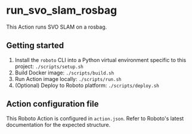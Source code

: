 # run_svo_slam_rosbag

This Action runs SVO SLAM on a rosbag.

## Getting started

1. Install the `roboto` CLI into a Python virtual environment specific to this project: `./scripts/setup.sh`
2. Build Docker image: `./scripts/build.sh`
3. Run Action image locally: `./scripts/run.sh`
4. (Optional) Deploy to Roboto platform: `./scripts/deploy.sh`

## Action configuration file

This Roboto Action is configured in `action.json`. Refer to Roboto's latest documentation for the expected structure.
